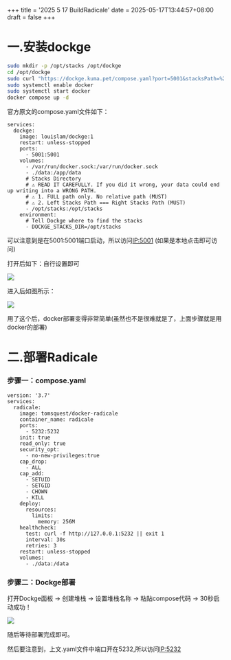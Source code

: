 +++
title = '2025 5 17 BuildRadicale'
date = 2025-05-17T13:44:57+08:00
draft = false
+++

# 一.安装dockge

```bash
sudo mkdir -p /opt/stacks /opt/dockge
cd /opt/dockge
sudo curl "https://dockge.kuma.pet/compose.yaml?port=5001&stacksPath=%2Fopt%2Fstacks" --output compose.yaml
sudo systemctl enable docker
sudo systemctl start docker
docker compose up -d
```

官方原文的compose.yaml文件如下：

```
services:
  dockge:
    image: louislam/dockge:1
    restart: unless-stopped
    ports:
      - 5001:5001
    volumes:
      - /var/run/docker.sock:/var/run/docker.sock
      - ./data:/app/data
      # Stacks Directory
      # ⚠️ READ IT CAREFULLY. If you did it wrong, your data could end up writing into a WRONG PATH.
      # ⚠️ 1. FULL path only. No relative path (MUST)
      # ⚠️ 2. Left Stacks Path === Right Stacks Path (MUST)
      - /opt/stacks:/opt/stacks
    environment:
      # Tell Dockge where to find the stacks
      - DOCKGE_STACKS_DIR=/opt/stacks
```

可以注意到是在5001:5001端口启动，所以访问[IP:5001](127.0.0.1:5001) (如果是本地点击即可访问)

打开后如下：自行设置即可

![](https://pica.zhimg.com/v2-91c04e8a2e51bf1b2a0ed618bc53e6b6_1440w.jpg)

进入后如图所示：

![](/home/yihan/.config/marktext/images/2025-05-17-14-08-55-image.png)

用了这个后，docker部署变得非常简单(虽然也不是很难就是了，上面步骤就是用docker的部署)

# 二.部署Radicale

### 步骤一：compose.yaml

```
version: '3.7'
services:
  radicale:
    image: tomsquest/docker-radicale
    container_name: radicale
    ports:
      - 5232:5232
    init: true
    read_only: true
    security_opt:
      - no-new-privileges:true
    cap_drop:
      - ALL
    cap_add:
      - SETUID
      - SETGID
      - CHOWN
      - KILL
    deploy:
      resources:
        limits:
          memory: 256M
    healthcheck:
      test: curl -f http://127.0.0.1:5232 || exit 1
      interval: 30s
      retries: 3
    restart: unless-stopped
    volumes:
      - ./data:/data
```

### 步骤二：Dockge部署

打开Dockge面板 -> 创建堆栈 -> 设置堆栈名称 -> 粘贴compose代码 -> 30秒启动成功！

![](https://pica.zhimg.com/v2-68930e3cf5ec9ac3c60ce1f9428516a6_1440w.jpg)

随后等待部署完成即可。

然后要注意到，上文.yaml文件中端口开在5232,所以访问[IP:5232]([http://127.0.0.1:5232](http://127.0.0.1:5232))
